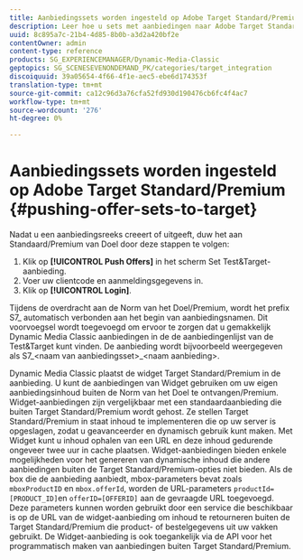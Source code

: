 ```yaml
---
title: Aanbiedingssets worden ingesteld op Adobe Target Standard/Premium
description: Leer hoe u sets met aanbiedingen naar Adobe Target Standard/Premium kunt verzenden.
uuid: 8c895a7c-21b4-4d85-8b0b-a3d2a420bf2e
contentOwner: admin
content-type: reference
products: SG_EXPERIENCEMANAGER/Dynamic-Media-Classic
geptopics: SG_SCENESEVENONDEMAND_PK/categories/target_integration
discoiquuid: 39a05654-4f66-4f1e-aec5-ebe6d174353f
translation-type: tm+mt
source-git-commit: ca12c96d3a76cfa52fd930d190476cb6fc4f4ac7
workflow-type: tm+mt
source-wordcount: '276'
ht-degree: 0%

---
```



# Aanbiedingssets worden ingesteld op Adobe Target Standard/Premium {#pushing-offer-sets-to-target}

Nadat u een aanbiedingsreeks creeert of uitgeeft, duw het aan Standaard/Premium van Doel door deze stappen te volgen:

1. Klik op **[!UICONTROL Push Offers]** in het scherm Set Test&amp;Target-aanbieding.
1. Voer uw clientcode en aanmeldingsgegevens in.
1. Klik op **[!UICONTROL Login]**.

Tijdens de overdracht aan de Norm van het Doel/Premium, wordt het prefix S7_ automatisch verbonden aan het begin van aanbiedingsnamen. Dit voorvoegsel wordt toegevoegd om ervoor te zorgen dat u gemakkelijk Dynamic Media Classic aanbiedingen in de de aanbiedingenlijst van de Test&amp;Target kunt vinden. De aanbieding wordt bijvoorbeeld weergegeven als S7_&lt;naam van aanbiedingsset>_&lt;naam aanbieding>.

Dynamic Media Classic plaatst de widget Target Standard/Premium in de aanbieding. U kunt de aanbiedingen van Widget gebruiken om uw eigen aanbiedingsinhoud buiten de Norm van het Doel te ontvangen/Premium. Widget-aanbiedingen zijn vergelijkbaar met een standaardaanbieding die buiten Target Standard/Premium wordt gehost. Ze stellen Target Standard/Premium in staat inhoud te implementeren die op uw server is opgeslagen, zodat u geavanceerder en dynamisch gebruik kunt maken. Met Widget kunt u inhoud ophalen van een URL en deze inhoud gedurende ongeveer twee uur in cache plaatsen. Widget-aanbiedingen bieden enkele mogelijkheden voor het genereren van dynamische inhoud die andere aanbiedingen buiten de Target Standard/Premium-opties niet bieden. Als de box die de aanbieding aanbiedt, mbox-parameters bevat zoals `mboxProductID` en `mbox.offerId`, worden de URL-parameters `productId=[PRODUCT_ID]`en `offerID=[OFFERID]` aan de gevraagde URL toegevoegd. Deze parameters kunnen worden gebruikt door een service die beschikbaar is op de URL van de widget-aanbieding om inhoud te retourneren buiten de Target Standard/Premium die product- of bestelgegevens uit uw vakken gebruikt. De Widget-aanbieding is ook toegankelijk via de API voor het programmatisch maken van aanbiedingen buiten Target Standard/Premium.
